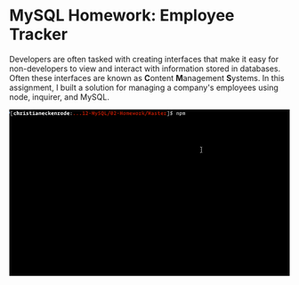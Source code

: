 # MySQL Homework: Employee Tracker

Developers are often tasked with creating interfaces that make it easy for non-developers to view and interact with information stored in databases. Often these interfaces are known as **C**ontent **M**anagement **S**ystems. In this  assignment, I built a solution for managing a company's employees using node, inquirer, and MySQL.


![Employee Tracker](Assets/employee-tracker.gif)




